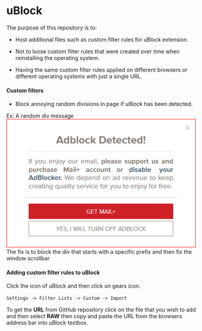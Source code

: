 # uBlock

The purpose of this repository is to:

* Host additional files such as custom filter rules for uBlock extension.

* Not to loose custom filter rules that were created over time when reinstalling the operating system.
   
* Having the same custom filter rules applied on different browsers or different operating systems with just a single URL.

#### Custom filters

* Block annoying random divisions in page if uBlock has been detected.


Ex: A random div message
![Inbox Lv](/assets/images/inbox_lv__div.png)
The fix is to block the div that starts with a specific prefix and then fix the window scrollbar
#### Adding custom filter rules to uBlock

Click the icon of uBlock and then click on gears icon.

`Settings -> Filter Lists -> Custom -> Import`

To get the **URL** from GitHub repository click on the file that you wish to add and then select **RAW** then copy and paste the URL from the browsers address bar into uBlock textbox.
